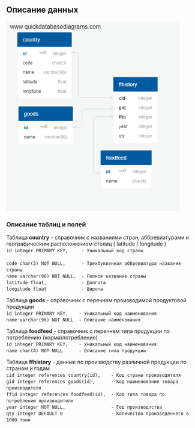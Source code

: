 ## Описание данных ##
 
![Схема данных](DBSchema.png)
 
### Описание таблиц и полей ###

Таблица **country** - справочник с названиями стран, аббревиатурами и географическим расположением столиц ( latitude / longitude )  
`id integer PRIMARY KEY,     - Уникальный код страны`<br/>  	
`code char(3) NOT NULL,      - Трехбуквенная аббревиатура названия страны`<br/>
`name varchar(96) NOT NULL,  - Полное название страны`<br/>
`latitude float,             - Долгота`<br/>
`longitude float             - Широта`<br/>


Таблица **goods** - справочник с перечнем производимой продуктовой продукции  
`id integer PRIMARY KEY,    - Уникальный код наименования`<br/>
`name varchar(96) NOT NULL  - Описание наименования`<br/>


Таблица **foodfeed** - справочник с перечнем типа продукции по потреблению (корма\потребление)  
`id integer PRIMARY KEY,    - Уникальный код наименования`<br/>
`name char(4) NOT NULL      - Описание типа продукции`<br/>


Таблица **ffhistory** - данные по производству различной продукции по странам и годам  
`cid integer references country(id),    - Код страны производителя`<br/>
`gid integer references goods(id),      - Код наименования товара производителя`<br/>
`ffid integer references foodfeed(id),  - Код типа товара по потреблению производителя`<br/>
`year integer NOT NULL,                 - Год производтства`<br/>
`qty integer DEFAULT 0                  - Количество произведеннего в 1000 тонн`<br/>
